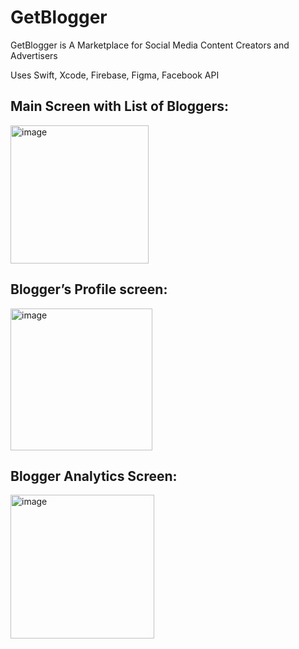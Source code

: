 # GetBlogger

GetBlogger is A Marketplace for Social Media Content Creators and Advertisers

Uses Swift, Xcode, Firebase, Figma, Facebook API

## Main Screen with List of Bloggers:
<img width="221" alt="image" src="https://user-images.githubusercontent.com/51944593/185774012-69044491-c4fb-428e-b015-f45d556f38ae.png">

## Blogger’s Profile screen:

<img width="227" alt="image" src="https://user-images.githubusercontent.com/51944593/185774028-ffc3d957-b020-49e5-87c8-d5f8530f316f.png">

## Blogger Analytics Screen:

<img width="230" alt="image" src="https://user-images.githubusercontent.com/51944593/185774046-69477db5-ed20-42d9-973f-39ca86dcc9b8.png">

